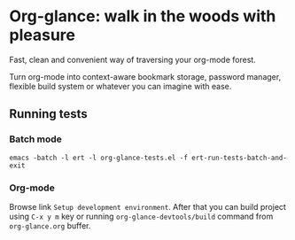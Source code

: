 Org-glance: walk in the woods with pleasure
===============================

Fast, clean and convenient way of traversing your org-mode forest.

Turn org-mode into context-aware bookmark storage, password manager,
flexible build system or whatever you can imagine with ease.

## Running tests

### Batch mode

    emacs -batch -l ert -l org-glance-tests.el -f ert-run-tests-batch-and-exit

### Org-mode

Browse link `Setup development environment`. After that you can build
project using `C-x y m` key or running `org-glance-devtools/build`
command from `org-glance.org` buffer.
